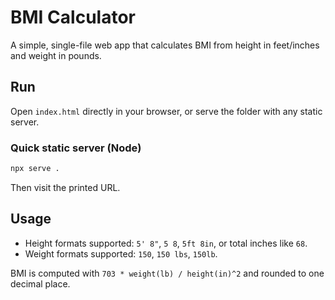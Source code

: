# BMI Calculator

A simple, single-file web app that calculates BMI from height in feet/inches and weight in pounds.

## Run

Open `index.html` directly in your browser, or serve the folder with any static server.

### Quick static server (Node)

```bash
npx serve .
```

Then visit the printed URL.

## Usage

- Height formats supported: `5' 8"`, `5 8`, `5ft 8in`, or total inches like `68`.
- Weight formats supported: `150`, `150 lbs`, `150lb`.

BMI is computed with `703 * weight(lb) / height(in)^2` and rounded to one decimal place. 